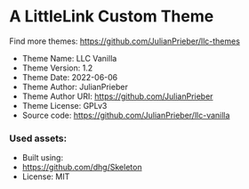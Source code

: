 # A LittleLink Custom Theme
Find more themes: https://github.com/JulianPrieber/llc-themes
                                                                                                                                                                         
*	Theme Name: LLC Vanilla
*	Theme Version: 1.2
*	Theme Date: 2022-06-06
*	Theme Author: JulianPrieber
*	Theme Author URI: https://github.com/JulianPrieber
*	Theme License: GPLv3
*	Source code: https://github.com/JulianPrieber/llc-vanilla


### Used assets:
* Built using:
* https://github.com/dhg/Skeleton
* License: MIT
